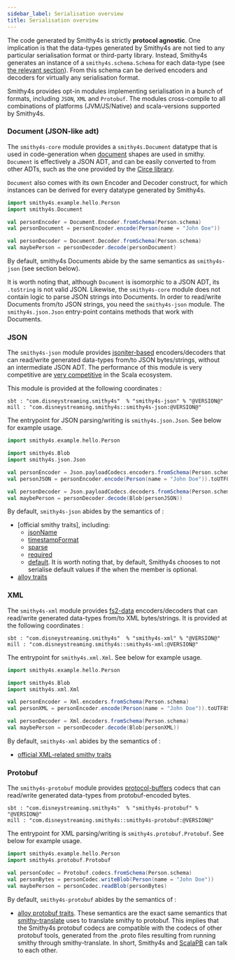 ```yaml
---
sidebar_label: Serialisation overview
title: Serialisation overview
---
```


The code generated by Smithy4s is strictly **protocol agnostic**. One implication is that the data-types generated by Smithy4s are not tied to any particular serialisation format or third-party library. Instead, Smithy4s generates an instance of a `smithy4s.schema.Schema` for each data-type (see [the relevant section](../05-design/02-schemas.md)). From this schema can be derived encoders and decoders for virtually any serialisation format.

Smithy4s provides opt-in modules implementing serialisation in a bunch of formats, including `JSON`, `XML` and `Protobuf`. The modules cross-compile to all combinations of platforms (JVM/JS/Native) and scala-versions supported by Smithy4s.

### Document (JSON-like adt)

The `smithy4s-core` module provides a `smithy4s.Document` datatype that is used in code-generation when [document](https://smithy.io/2.0/spec/simple-types.html#document) shapes are used in smithy. `Document` is effectively a JSON ADT, and can be easily converted to from other ADTs, such as the one provided by the [Circe library](https://circe.github.io/circe/).

`Document` also comes with its own Encoder and Decoder construct, for which instances can be derived for every datatype generated by Smithy4s.

```scala mdoc:reset
import smithy4s.example.hello.Person
import smithy4s.Document

val personEncoder = Document.Encoder.fromSchema(Person.schema)
val personDocument = personEncoder.encode(Person(name = "John Doe"))

val personDecoder = Document.Decoder.fromSchema(Person.schema)
val maybePerson = personDecoder.decode(personDocument)
```

By default, smithy4s Documents abide by the same semantics as `smithy4s-json` (see section below).

It is worth noting that, although `Document` is isomorphic to a JSON ADT, its `.toString` is not valid JSON. Likewise, the `smithy4s-core` module does not contain logic to parse JSON strings into Documents. In order to read/write Documents from/to JSON strings, you need the `smithy4s-json` module. The `smithy4s.json.Json` entry-point contains methods that work with Documents.

### JSON

The `smithy4s-json` module provides [jsoniter-based](https://github.com/plokhotnyuk/jsoniter-scala) encoders/decoders that can read/write generated data-types from/to JSON bytes/strings, without an intermediate JSON ADT. The performance of this module is very competitive are [very competitive](https://plokhotnyuk.github.io/jsoniter-scala/) in the Scala ecosystem.

This module is provided at the following coordinates :

```
sbt : "com.disneystreaming.smithy4s"  % "smithy4s-json" % "@VERSION@"
mill : "com.disneystreaming.smithy4s::smithy4s-json:@VERSION@"
```

The entrypoint for JSON parsing/writing is `smithy4s.json.Json`. See below for example usage.

```scala mdoc:reset
import smithy4s.example.hello.Person

import smithy4s.Blob
import smithy4s.json.Json

val personEncoder = Json.payloadCodecs.encoders.fromSchema(Person.schema)
val personJSON = personEncoder.encode(Person(name = "John Doe")).toUTF8String

val personDecoder = Json.payloadCodecs.decoders.fromSchema(Person.schema)
val maybePerson = personDecoder.decode(Blob(personJSON))
```

By default, `smithy4s-json` abides by the semantics of :

* [official smithy traits], including:
  * [jsonName](https://smithy.io/2.0/spec/protocol-traits.html#jsonname-trait)
  * [timestampFormat](https://smithy.io/2.0/spec/protocol-traits.html#timestampformat-trait)
  * [sparse](https://smithy.io/2.0/spec/type-refinement-traits.html#sparse-trait)
  * [required](https://smithy.io/2.0/spec/type-refinement-traits.html#required-trait)
  * [default](https://smithy.io/2.0/spec/type-refinement-traits.html#default-value-serialization). It is worth noting that, by default, Smithy4s chooses to not serialise default values if the when the member is optional.
* [alloy traits](https://github.com/disneystreaming/alloy/blob/main/docs/serialisation/json.md)


### XML

The `smithy4s-xml` module provides [fs2-data](https://fs2-data.gnieh.org/documentation/xml/) encoders/decoders that can read/write generated data-types from/to XML bytes/strings. It is provided at the following coordinates :

```
sbt : "com.disneystreaming.smithy4s"  % "smithy4s-xml" % "@VERSION@"
mill : "com.disneystreaming.smithy4s::smithy4s-xml:@VERSION@"
```

The entrypoint for  `smithy4s.xml.Xml`. See below for example usage.

```scala mdoc:reset
import smithy4s.example.hello.Person

import smithy4s.Blob
import smithy4s.xml.Xml

val personEncoder = Xml.encoders.fromSchema(Person.schema)
val personXML = personEncoder.encode(Person(name = "John Doe")).toUTF8String

val personDecoder = Xml.decoders.fromSchema(Person.schema)
val maybePerson = personDecoder.decode(Blob(personXML))
```

By default, `smithy4s-xml` abides by the semantics of :

* [official XML-related smithy traits](https://smithy.io/2.0/spec/protocol-traits.html#xml-bindings)

### Protobuf

The `smithy4s-protobuf` module provides [protocol-buffers](https://protobuf.dev/) codecs that can read/write generated data-types from protobuf-encoded bytes.

```
sbt : "com.disneystreaming.smithy4s"  % "smithy4s-protobuf" % "@VERSION@"
mill : "com.disneystreaming.smithy4s::smithy4s-protobuf:@VERSION@"
```

The entrypoint for XML parsing/writing is `smithy4s.protobuf.Protobuf`. See below for example usage.

```scala mdoc:reset
import smithy4s.example.hello.Person
import smithy4s.protobuf.Protobuf

val personCodec = Protobuf.codecs.fromSchema(Person.schema)
val personBytes = personCodec.writeBlob(Person(name = "John Doe"))
val maybePerson = personCodec.readBlob(personBytes)
```

By default, `smithy4s-protobuf` abides by the semantics of :

* [alloy protobuf traits](https://github.com/disneystreaming/alloy/blob/main/docs/serialisation/protobuf.md). These semantics are the exact same semantics that [smithy-translate](https://github.com/disneystreaming/smithy-translate) uses to translate smithy to protobuf. This implies that the Smithy4s protobuf codecs are compatible with the codecs of other protobuf tools, generated from the .proto files resulting from running smithy through smithy-translate. In short, Smithy4s and [ScalaPB](https://github.com/scalapb/ScalaPB) can talk to each other.
